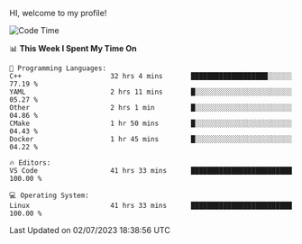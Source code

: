 HI, welcome to my profile!
<!--START_SECTION:waka-->
![Code Time](http://img.shields.io/badge/Code%20Time-942%20hrs%207%20mins-blue)

📊 **This Week I Spent My Time On** 

```text
💬 Programming Languages: 
C++                      32 hrs 4 mins       ███████████████████░░░░░░   77.19 % 
YAML                     2 hrs 11 mins       █░░░░░░░░░░░░░░░░░░░░░░░░   05.27 % 
Other                    2 hrs 1 min         █░░░░░░░░░░░░░░░░░░░░░░░░   04.86 % 
CMake                    1 hr 50 mins        █░░░░░░░░░░░░░░░░░░░░░░░░   04.43 % 
Docker                   1 hr 45 mins        █░░░░░░░░░░░░░░░░░░░░░░░░   04.22 % 

🔥 Editors: 
VS Code                  41 hrs 33 mins      █████████████████████████   100.00 % 

💻 Operating System: 
Linux                    41 hrs 33 mins      █████████████████████████   100.00 % 
```


 Last Updated on 02/07/2023 18:38:56 UTC
<!--END_SECTION:waka-->
